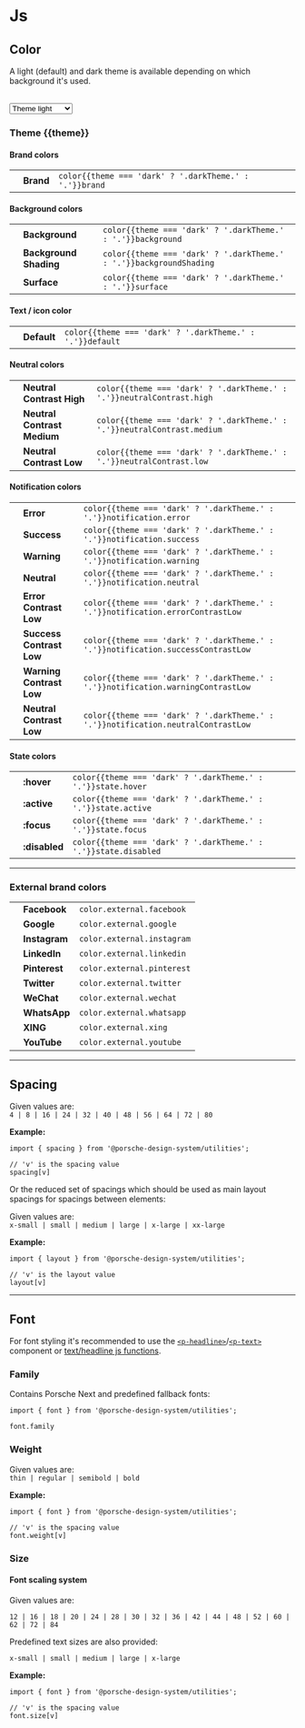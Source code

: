 # Js

## Color

A light (default) and dark theme is available depending on which background it's used.

<br>
<select id="theme-selector" @change="theme = $event.target.value" :data-selected="theme">
  <option disabled>Select a theme</option>
  <option value="light">Theme light</option>
  <option value="dark">Theme dark</option>
</select>

### Theme {{theme}}

#### Brand colors

|                                            |           |                                                        |
| ------------------------------------------ | --------- | ------------------------------------------------------ |
| <ColorBadge :theme="theme" color="brand"/> | **Brand** | `color{{theme === 'dark' ? '.darkTheme.' : '.'}}brand` |

#### Background colors

|                                                 |                |                                                             |
| ----------------------------------------------- | -------------- | ----------------------------------------------------------- |
| <ColorBadge :theme="theme" color="background"/> | **Background** | `color{{theme === 'dark' ? '.darkTheme.' : '.'}}background` |
| <ColorBadge :theme="theme" color="background-shading"/>    | **Background Shading**    | `color{{theme === 'dark' ? '.darkTheme.' : '.'}}backgroundShading`    |
| <ColorBadge :theme="theme" color="surface"/>    | **Surface**    | `color{{theme === 'dark' ? '.darkTheme.' : '.'}}surface`    |

#### Text / icon color

|                                              |             |                                                          |
| -------------------------------------------- | ----------- | -------------------------------------------------------- |
| <ColorBadge :theme="theme" color="default"/> | **Default** | `color{{theme === 'dark' ? '.darkTheme.' : '.'}}default` |

#### Neutral colors

|                                                              |                             |                                                                         |
| ------------------------------------------------------------ | --------------------------- | ----------------------------------------------------------------------- |
| <ColorBadge :theme="theme" color="neutral-contrast-high"/>   | **Neutral Contrast High**   | `color{{theme === 'dark' ? '.darkTheme.' : '.'}}neutralContrast.high`   |
| <ColorBadge :theme="theme" color="neutral-contrast-medium"/> | **Neutral Contrast Medium** | `color{{theme === 'dark' ? '.darkTheme.' : '.'}}neutralContrast.medium` |
| <ColorBadge :theme="theme" color="neutral-contrast-low"/>    | **Neutral Contrast Low**    | `color{{theme === 'dark' ? '.darkTheme.' : '.'}}neutralContrast.low`    |

#### Notification colors

|                                                          |             |                                                                       |
| -------------------------------------------------------- | ----------- | --------------------------------------------------------------------- |
| <ColorBadge :theme="theme" color="notification-error"/>   | **Error**   | `color{{theme === 'dark' ? '.darkTheme.' : '.'}}notification.error`   |
| <ColorBadge :theme="theme" color="notification-success"/> | **Success** | `color{{theme === 'dark' ? '.darkTheme.' : '.'}}notification.success` |
| <ColorBadge :theme="theme" color="notification-warning"/> | **Warning** | `color{{theme === 'dark' ? '.darkTheme.' : '.'}}notification.warning` |
| <ColorBadge :theme="theme" color="notification-neutral"/> | **Neutral** | `color{{theme === 'dark' ? '.darkTheme.' : '.'}}notification.neutral` |
| <ColorBadge :theme="theme" color="notification-error-contrast-low"/>   | **Error Contrast Low**   | `color{{theme === 'dark' ? '.darkTheme.' : '.'}}notification.errorContrastLow`   |
| <ColorBadge :theme="theme" color="notification-success-contrast-low"/>   | **Success Contrast Low**   | `color{{theme === 'dark' ? '.darkTheme.' : '.'}}notification.successContrastLow`   |
| <ColorBadge :theme="theme" color="notification-warning-contrast-low"/>   | **Warning Contrast Low**   | `color{{theme === 'dark' ? '.darkTheme.' : '.'}}notification.warningContrastLow`   |
| <ColorBadge :theme="theme" color="notification-neutral-contrast-low"/>   | **Neutral Contrast Low**   | `color{{theme === 'dark' ? '.darkTheme.' : '.'}}notification.neutralContrastLow`   |

#### State colors

|                                                     |               |                                                                 |
| --------------------------------------------------- | ------------- | --------------------------------------------------------------- |
| <ColorBadge :theme="theme" color="state-hover"/>    | **:hover**    | `color{{theme === 'dark' ? '.darkTheme.' : '.'}}state.hover`    |
| <ColorBadge :theme="theme" color="state-active"/>   | **:active**   | `color{{theme === 'dark' ? '.darkTheme.' : '.'}}state.active`   |
| <ColorBadge :theme="theme" color="state-focus"/>    | **:focus**    | `color{{theme === 'dark' ? '.darkTheme.' : '.'}}state.focus`    |
| <ColorBadge :theme="theme" color="state-disabled"/> | **:disabled** | `color{{theme === 'dark' ? '.darkTheme.' : '.'}}state.disabled` |

---

### External brand colors

|                                          |               |                            |
| ---------------------------------------- | ------------- | -------------------------- |
| <ColorBadge color="external-facebook"/>  | **Facebook**  | `color.external.facebook`  |
| <ColorBadge color="external-google"/>    | **Google**    | `color.external.google`    |
| <ColorBadge color="external-instagram"/> | **Instagram** | `color.external.instagram` |
| <ColorBadge color="external-linkedin"/>  | **LinkedIn**  | `color.external.linkedin`  |
| <ColorBadge color="external-pinterest"/> | **Pinterest** | `color.external.pinterest` |
| <ColorBadge color="external-twitter"/>   | **Twitter**   | `color.external.twitter`   |
| <ColorBadge color="external-wechat"/>    | **WeChat**    | `color.external.wechat`    |
| <ColorBadge color="external-whatsapp"/>  | **WhatsApp**  | `color.external.whatsapp`  |
| <ColorBadge color="external-xing"/>      | **XING**      | `color.external.xing`      |
| <ColorBadge color="external-youtube"/>   | **YouTube**   | `color.external.youtube`   |

---

## Spacing

Given values are:  
`4 | 8 | 16 | 24 | 32 | 40 | 48 | 56 | 64 | 72 | 80`

**Example:**

```
import { spacing } from '@porsche-design-system/utilities';

// 'v' is the spacing value
spacing[v]
```

Or the reduced set of spacings which should be used as main layout spacings for spacings between elements:

Given values are:  
`x-small | small | medium | large | x-large | xx-large`

**Example:**

```
import { layout } from '@porsche-design-system/utilities';

// 'v' is the layout value
layout[v]
```

---

## Font

For font styling it's recommended to use the [`<p-headline>`](#/components/typography#headline)/[`<p-text>`](#/components/typography#text) component or [text/headline js functions](#/utilities/js#functions).

### Family

Contains Porsche Next and predefined fallback fonts:

```
import { font } from '@porsche-design-system/utilities';

font.family
```

### Weight

Given values are:  
`thin | regular | semibold | bold`

**Example:**

```
import { font } from '@porsche-design-system/utilities';

// 'v' is the spacing value
font.weight[v]
```

### Size

#### Font scaling system

Given values are:

`12 | 16 | 18 | 20 | 24 | 28 | 30 | 32 | 36 | 42 | 44 | 48 | 52 | 60 | 62 | 72 | 84`

Predefined text sizes are also provided:

`x-small | small | medium | large | x-large`

**Example:**

```
import { font } from '@porsche-design-system/utilities';

// 'v' is the spacing value
font.size[v]
```

<script lang="ts">
  import { Component, Vue } from 'vue-property-decorator';
  
  @Component
  export default class PlaygroundColor extends Vue {
    public theme: 'light' | 'dark' = 'light';
  }
</script>